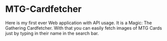 # MTG-Cardfetcher
Here is my first ever Web application with API usage. It is a Magic: The Gathering Cardfetcher. With that you can easily fetch images of MTG Cards just by typing in their name in the search bar.
